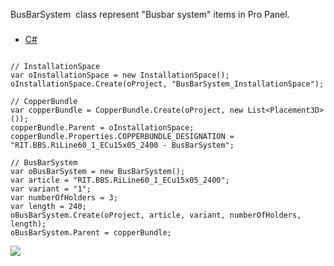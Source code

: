 BusBarSystem  class represent "Busbar system" items in Pro Panel.

### 

* [C#](#i-tab-content-fb671f88-b18f-41a0-8344-e50d8cfc933a)

```

// InstallationSpace
var oInstallationSpace = new InstallationSpace();
oInstallationSpace.Create(oProject, "BusBarSystem_InstallationSpace");

// CopperBundle
var copperBundle = CopperBundle.Create(oProject, new List<Placement3D>());
copperBundle.Parent = oInstallationSpace;
copperBundle.Properties.COPPERBUNDLE_DESIGNATION = "RIT.BBS.RiLine60_1_ECu15x05_2400 - BusBarSystem";

// BusBarSystem
var oBusBarSystem = new BusBarSystem();
var article = "RIT.BBS.RiLine60_1_ECu15x05_2400";
var variant = "1";
var numberOfHolders = 3;
var length = 240;
oBusBarSystem.Create(oProject, article, variant, numberOfHolders, length);
oBusBarSystem.Parent = copperBundle;
```

![](images/ProPanelAPI/BusBarSystem.jpg)